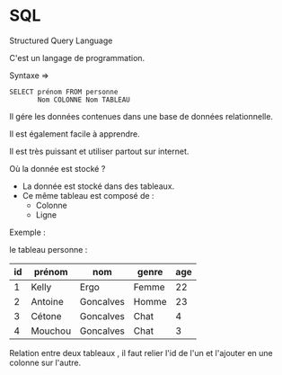 # SQL

Structured Query Language

C'est un langage de programmation.

Syntaxe =>

```
SELECT prénom FROM personne
       Nom COLONNE Nom TABLEAU
```

Il gére les données contenues dans une base de données relationnelle.

Il est également facile à apprendre.

Il est très puissant et utiliser partout sur internet.

Où la donnée est stocké ?

- La donnée est stocké dans des tableaux.
- Ce même tableau est composé de :
  - Colonne
  - Ligne

Exemple :

le tableau personne :

| id  | prénom  | nom       | genre | age |
| --- | ------- | --------- | ----- | --- |
| 1   | Kelly   | Ergo      | Femme | 22  |
| 2   | Antoine | Goncalves | Homme | 23  |
| 3   | Cétone  | Goncalves | Chat  | 4   |
| 4   | Mouchou | Goncalves | Chat  | 3   |

Relation entre deux tableaux , il faut relier l'id de l'un et l'ajouter en une colonne sur l'autre.

